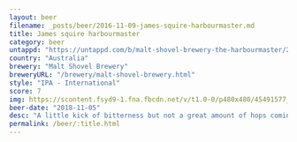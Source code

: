 ```yaml
---
layout: beer
filename: _posts/beer/2016-11-09-james-squire-harbourmaster.md
title: James squire harbourmaster
category: beer
untappd: "https://untappd.com/b/malt-shovel-brewery-the-harbourmaster/2912109"
country: "Australia"
brewery: "Malt Shovel Brewery"
breweryURL: "/brewery/malt-shovel-brewery.html"
style: "IPA - International"
score: 7
img: https://scontent.fsyd9-1.fna.fbcdn.net/v/t1.0-0/p480x480/45491577_10156673534568745_6773175425930625024_o.jpg?_nc_cat=108&_nc_sid=e007fa&_nc_ohc=uSUDfCfucB4AX90sAhP&_nc_ht=scontent.fsyd9-1.fna&_nc_tp=6&oh=d46a2e922cac043c4ef227352d013a10&oe=5F481D0E
beer-date: "2018-11-05"
desc: "A little kick of bitterness but not a great amount of hops coming through. Gets better as it goes down"
permalink: /beer/:title.html
---
```

